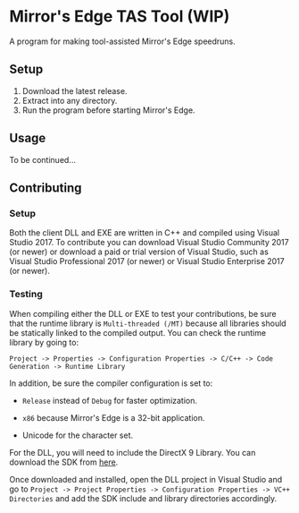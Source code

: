 # Mirror's Edge TAS Tool (WIP)

A program for making tool-assisted Mirror's Edge speedruns.

## Setup

1. Download the latest release.
2. Extract into any directory.
2. Run the program before starting Mirror's Edge.

## Usage

To be continued...

## Contributing

### Setup
Both the client DLL and EXE are written in C++ and compiled using Visual Studio 2017. To contribute you can download Visual Studio Community 2017 (or newer) or download a paid or trial version of Visual Studio, such as Visual Studio Professional 2017 (or newer) or Visual Studio Enterprise 2017 (or newer).

### Testing
When compiling either the DLL or EXE to test your contributions, be sure that the runtime library is `Multi-threaded (/MT)` because all libraries should be statically linked to the compiled output. You can check the runtime library by going to:

```Project -> Properties -> Configuration Properties -> C/C++ -> Code Generation -> Runtime Library```

In addition, be sure the compiler configuration is set to:
- `Release` instead of `Debug` for faster optimization.
	
- `x86` because Mirror's Edge is a 32-bit application.

- Unicode for the character set.

For the DLL, you will need to include the DirectX 9 Library. You can download the SDK from <a href="https://www.microsoft.com/en-us/download/confirmation.aspx?id=6812">here</a>.

Once downloaded and installed, open the DLL project in Visual Studio and go to `Project -> Project Properties -> Configuration Properties -> VC++ Directories` and add the SDK include and library directories accordingly.
